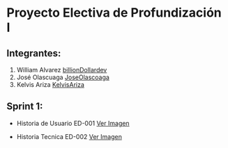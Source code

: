 # Proyecto Electiva de Profundización I

## Integrantes:

1. William Alvarez [billionDollardev](https://github.com/billionDollardev "billionDollardev")
2. José Olascuaga [JoseOlascoaga](https://github.com/JoseOlascoaga "JoseOlascoaga")
3. Kelvis Ariza [KelvisAriza](https://github.com/KelvisAriza "KelvisAriza")

## Sprint 1:

- Historia de Usuario ED-001 [Ver Imagen](https://drive.google.com/file/d/1DAAOnDO6K5P91JicVszn6qHPOcRrLxLA/view?usp=sharing "Ver Imagen")

- Historia Tecnica ED-002  [Ver Imagen](https://drive.google.com/file/d/1cPQ6SmoSDZuxBwTyUuJ6pHXz_BDqcFMP/view?usp=sharing "Ver Imagen")